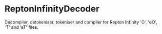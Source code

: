 # ReptonInfinityDecoder
Decompiler, detokeniser, tokeniser and compiler for Repton Infinity 'O', 'eO', 'T' and 'eT' files.
